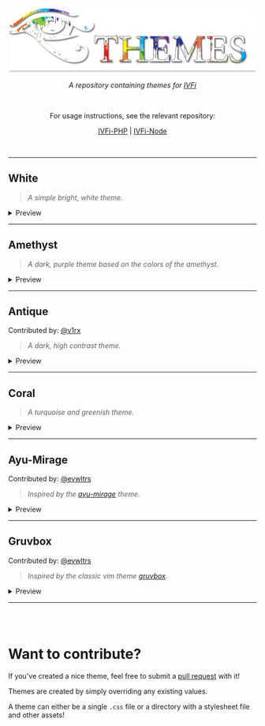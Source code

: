 <br/>
<p align="center">
  <img width="600px" src="./logo.png" />
</p>

<p align="center">
  <i>A repository containing themes for <a href="https://ivfi.io/">IVFi</a></i>
</p>

<br/>

<p align="center"> 
  For usage instructions, see the relevant repository:
</p>

<p align="center"> 
  <a href="https://github.com/sixem/ivfi-php">IVFi-PHP</a>
  <span>|</span>
  <a href="https://github.com/sixem/ivfi-node">IVFi-Node</a>
</p>

<br/>

---

## White
> _A simple bright, white theme._

<details>
<summary>Preview</summary>
<br>
<img src="https://user-images.githubusercontent.com/2825338/206820434-a6ed1387-3bd2-419b-8db3-0da19fa1a426.png"/>
</details>

---

## Amethyst

> _A dark, purple theme based on the colors of the amethyst._

<details>
<summary>Preview</summary>
<br>
<img src="https://user-images.githubusercontent.com/2825338/206819621-479e4d70-e75f-4e2c-8f1e-8c3116eca674.png"/>
</details>

---

## Antique

Contributed by: [@v1rx](https://github.com/v1rx)

> _A dark, high contrast theme._

<details>
<summary>Preview</summary>
<br>
<img src="https://user-images.githubusercontent.com/2825338/207439194-976e4197-32da-4437-81b5-c91c658e4e35.png"/>
</details>

---


## Coral

> _A turquoise and greenish theme._

<details>
<summary>Preview</summary>
<br>
<img src="https://user-images.githubusercontent.com/2825338/206820250-05470e1e-9e6b-4ebf-8d24-972767a5de20.png"/>
</details>


---

## Ayu-Mirage

Contributed by: [@evwltrs](https://github.com/evwltrs)

> _Inspired by the [ayu-mirage](https://github.com/ayu-theme/ayu-colors) theme._

<details>
<summary>Preview</summary>
<br>
<img src="https://user-images.githubusercontent.com/2825338/206820492-f12d61eb-82ea-48b7-9717-69dc7e291fdb.png"/>
</details>

---

## Gruvbox

Contributed by: [@evwltrs](https://github.com/evwltrs)

> _Inspired by the classic vim theme [gruvbox](https://github.com/morhetz/gruvbox)._

<details>
<summary>Preview</summary>
<br>
<img src="https://user-images.githubusercontent.com/2825338/206821023-27e7228e-4a5b-4472-bfae-f7cf607f6aaf.png"/>
</details>


---

<br/><br/>

<h1>Want to contribute?</h1>

If you've created a nice theme, feel free to submit a <a href="https://github.com/sixem/ivfi-themes/pulls">pull request</a> with it!

Themes are created by simply overriding any existing values.

A theme can either be a single `.css` file or a directory with a stylesheet file and other assets!
